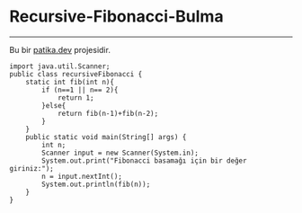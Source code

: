 # Recursive-Fibonacci-Bulma
---
Bu bir [patika.dev](www.patika.dev) projesidir.
```
import java.util.Scanner;
public class recursiveFibonacci {
    static int fib(int n){
        if (n==1 || n== 2){
            return 1;
        }else{
            return fib(n-1)+fib(n-2);
        }
    }
    public static void main(String[] args) {
        int n;
        Scanner input = new Scanner(System.in);
        System.out.print("Fibonacci basamağı için bir değer giriniz:");
        n = input.nextInt();
        System.out.println(fib(n));
    }
}
```
